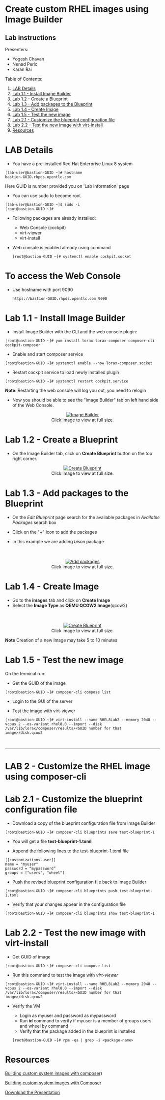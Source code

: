 # Create custom RHEL images using Image Builder
## Lab instructions

Presenters:
* Yogesh Chavan
* Nenad Peric
* Karan Rai

Table of Contents:

1. [ LAB Details ](#details)
2. [ Lab 1.1 - Install Image Builder ](#install)
3. [ Lab 1.2 - Create a Blueprint ](#create)
4. [ Lab 1.3 - Add packages to the Blueprint ](#add)
5. [ Lab 1.4 - Create Image ](#createimage)
6. [ Lab 1.5 - Test the new image ](#testimage)
7. [ Lab 2.1 - Customize the blueprint configuration file ](#custom)
8. [ Lab 2.2 - Test the new image with virt-install ](#testvirt)
9. [ Resources ](#resource)

<a name="details"></a>
# LAB Details


* You have a pre-installed Red Hat Enterprise Linux 8 system
~~~
[lab-user@bastion-GUID ~]# hostname
bastion-GUID.rhpds.opentlc.com
~~~
Here  GUID  is number provided you on 'Lab information' page

* You can use sudo to become root
~~~
[lab-user@bastion-GUID ~]$ sudo -i
[root@bastion-GUID ~]#
~~~

* Following packages are already installed:
  * Web Console (cockpit)
  * virt-viewer
  * virt-install


* Web console is enabled already using command
  ~~~
  [root@bastion-GUID ~]# systemctl enable cockpit.socket
  ~~~
# To access the Web Console
* Use hostname with port 9090
  ~~~
  https://bastion-GUID.rhpds.opentlc.com:9090
  ~~~

  <a name="install"></a>
# Lab 1.1 - Install Image Builder

* Install Image Builder with the CLI and the web console plugin:
~~~
[root@bastion-GUID ~]# yum install lorax lorax-composer composer-cli cockpit-composer
~~~

* Enable and start composer service
~~~
[root@bastion-GUID ~]# systemctl enable --now lorax-composer.socket
~~~

* Restart cockpit service to load newly installed plugin
~~~
[root@bastion-GUID ~]# systemctl restart cockpit.service
~~~

  **Note**: Restarting the web console will log you out, you need to relogin

* Now you should be able to see the "Image Builder" tab on left hand side of the Web Console.
<center><a href="ib1.png" target="_blank"><img src="ib1.png" alt="Image Builder"></a><br/>Click image to view at full size.</center>

<a name="create"></a>
# Lab 1.2 - Create a Blueprint

* On the Image Builder tab, click on **Create Blueprint** button on the top right corner.
<center><a href="ib1.png" target="_blank"><img src="ib1.png" alt="Create Blueprint"></a><br/>Click image to view at full size.</center>

<a name="add"></a>
# Lab 1.3 - Add packages to the Blueprint

* On the *Edit Blueprint* page search for the available packages in *Available Packages* search box

* Click on the "+" icon to add the packages
* In this example we are adding *bison* package

<br>
<br>
<center><a href="ib2.png" target="_blank"><img src="ib2.png" alt="Add packages"></a><br/>Click image to view at full size.</center>

<a name="createimage"></a>
# Lab 1.4 - Create Image


* Go to the **images** tab and click on **Create Image**
* Select the **Image Type** as **QEMU QCOW2 Image**(qcow2)


<br>
<br>
<center><a href="ib3.png" target="_blank"><img src="ib3.png" alt="Create Blueprint"></a><br/>Click image to view at full size.</center>


**Note** Creation of a new Image may take 5 to 10 minutes

<a name="testimage"></a>

# Lab 1.5 - Test the new image

On the terminal run:

* Get the GUID of the image
~~~
[root@bastion-GUID ~]# composer-cli compose list
~~~

* Login to the GUI of the server

* Test the image with virt-viewer
~~~
[root@bastion-GUID ~]# virt-install --name RHEL8Lab2 --memory 2048 --vcpus 2 --os-variant rhel8.0 --import --disk /var/lib/lorax/composer/results/<GUID number for that image>/disk.qcow2
~~~

<br>
<hr>
<a name="custom"></a>
<h1>LAB 2 - Customize the RHEL image using composer-cli</h1>

# Lab 2.1 - Customize the blueprint configuration file

* Download a copy of the blueprint configuration file from Image Builder

~~~
[root@bastion-GUID ~]# composer-cli blueprints save test-blueprint-1
~~~
* You will get a file **test-blueprint-1.toml**

* Append the following lines to the test-blueprint-1.toml file
~~~
[[customizations.user]]
name = "myuser"
password = “mypassword”
groups = ["users", "wheel"]
~~~

* Push the revised blueprint configuration file back to Image Builder
~~~
[root@bastion-GUID ~]# composer-cli blueprints push test-blueprint-1.toml
~~~

* Verify that your changes appear in the configuration file
~~~
[root@bastion-GUID ~]# composer-cli blueprints show test-blueprint-1
~~~


  <a name="testvirt"></a>

# Lab 2.2 - Test the new image with virt-install

* Get GUID of image
~~~
[root@bastion-GUID ~]# composer-cli compose list
~~~

* Run this command to test the image with *virt-viewer*

~~~
[root@bastion-GUID ~]# virt-install --name RHEL8Lab2 --memory 2048 --vcpus 2 --os-variant rhel8.0 --import --disk /var/lib/lorax/composer/results/<GUID number for that image>/disk.qcow2
~~~

* Verify the VM

  * Login as myuser and password as mypassword
  * Run **id** command to verify if myuser is a member of groups users and wheel by command
  * Verify that the package added in the blueprint is installed
  ~~~
  [root@bastion-GUID ~]# rpm -qa | grep -i <package-name>
  ~~~

<a name="resource"></a>
# Resources

[Building custom system images with composer)](https://access.redhat.com/documentation/en-us/red_hat_enterprise_linux/7/html/installation_guide/chap-composer-x86)

[Building custom system images with Composer](https://access.redhat.com/documentation/en-us/red_hat_enterprise_linux/8-beta/html/installing_and_deploying_rhel/building-custom-system-images-with-composer_graphical-installation)

[Download the Presentation](ImageBuilder-Summit.pdf)
